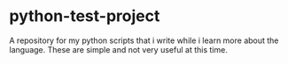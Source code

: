 python-test-project
===================

A repository for my python scripts that i write while i learn more about the language. These are simple and not very useful at this time.
